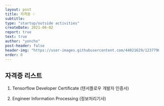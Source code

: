 ```yaml
---
layout: post
title: 자격증 ✨
subtitle: 
type: "startup/outside activities"
createDate: 2021-06-02
report: true
text: true
author: "yoncho"
post-header: false
header-img: "https://user-images.githubusercontent.com/44021629/123779698-68252880-d90d-11eb-8a39-2e8d60f017b0.jpg"
order: 0
---
```


## 자격증 리스트

1. Tensorflow Developer Certificate (텐서플로우 개발자 인증서) 

2. Engineer Information Processing (정보처리기사)
